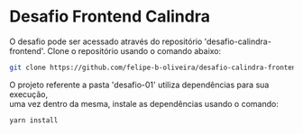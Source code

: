 # Desafio Frontend Calindra

O desafio pode ser acessado através do repositório 'desafio-calindra-frontend'.
Clone o repositório usando o comando abaixo:

```sh
git clone https://github.com/felipe-b-oliveira/desafio-calindra-frontend.git
```
O projeto referente a pasta 'desafio-01' utiliza dependências para sua execução,  
uma vez dentro da mesma, instale as dependências usando o comando:

```sh
yarn install
```